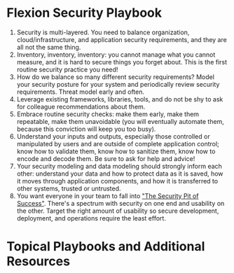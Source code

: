 # Flexion Security Playbook

1. Security is multi-layered. You need to balance organization, cloud/infrastructure, and application security requirements, and they are all not the same thing.
2. Inventory, inventory, inventory: you cannot manage what you cannot measure, and it is hard to secure things you forget about. This is the first routine security practice you need!
3. How do we balance so many different security requirements? Model your security posture for your system and periodically review security requirements. Threat model early and often.
4. Leverage existing frameworks, libraries, tools, and do not be shy to ask for colleague recommendations about them.
5. Embrace routine security checks: make them early, make them repeatable, make them unavoidable (you will eventually automate them, because this conviction will keep you too busy).
6. Understand your inputs and outputs, especially those controlled or manipulated by users and are outside of complete application control; know how to validate them, know how to sanitize them, know how to encode and decode them. Be sure to ask for help and advice!
7. Your security modeling and data modeling should strongly inform each other: understand your data and how to protect data as it is saved, how it moves through application components, and how it is transferred to other systems, trusted or untrusted.
8. You want everyone in your team to fall into ["The Security Pit of Success"](https://medium.com/@ricomariani/pit-of-success-for-organizations-a046a0eae7b2). There's a spectrum with security on one end and usability on the other. Target the right amount of usability so secure development, deployment, and operations require the least effort.

# Topical Playbooks and Additional Resources